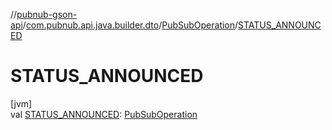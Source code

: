 //[pubnub-gson-api](../../../index.md)/[com.pubnub.api.java.builder.dto](../index.md)/[PubSubOperation](index.md)/[STATUS_ANNOUNCED](-s-t-a-t-u-s_-a-n-n-o-u-n-c-e-d.md)

# STATUS_ANNOUNCED

[jvm]\
val [STATUS_ANNOUNCED](-s-t-a-t-u-s_-a-n-n-o-u-n-c-e-d.md): [PubSubOperation](index.md)
